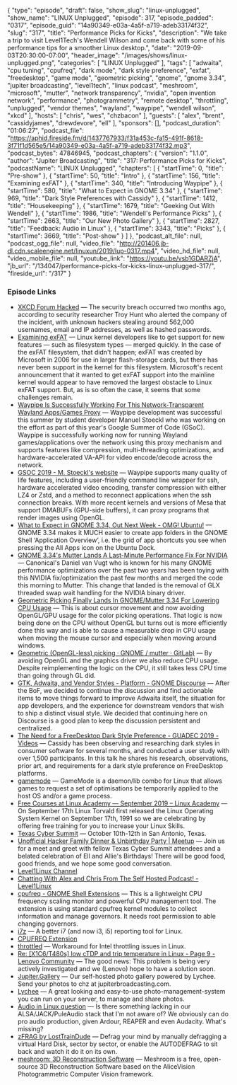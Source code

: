 {
  "type": "episode",
  "draft": false,
  "show_slug": "linux-unplugged",
  "show_name": "LINUX Unplugged",
  "episode": 317,
  "episode_padded": "0317",
  "episode_guid": "14a90349-e03a-4a5f-a719-adeb33174f32",
  "slug": "317",
  "title": "Performance Picks for Kicks",
  "description": "We take a trip to visit Level1Tech's Wendell Wilson and come back with some of his performance tips for a smoother Linux desktop.",
  "date": "2019-09-03T20:30:00-07:00",
  "header_image": "/images/shows/linux-unplugged.png",
  "categories": [
    "LINUX Unplugged"
  ],
  "tags": [
    "adwaita",
    "cpu tuning",
    "cpufreq",
    "dark mode",
    "dark style preference",
    "exfat",
    "freedesktop",
    "game mode",
    "geometric picking",
    "gnome",
    "gnome 3.34",
    "jupiter broadcasting",
    "level1tech",
    "linux podcast",
    "meshroom",
    "microsoft",
    "mutter",
    "network transparency",
    "nvidia",
    "open invention network",
    "performance",
    "photogrammetry",
    "remote desktop",
    "throttling",
    "unplugged",
    "vendor themes",
    "wayland",
    "waypipe",
    "wendell wilson",
    "xkcd"
  ],
  "hosts": [
    "chris",
    "wes",
    "chzbacon"
  ],
  "guests": [
    "alex",
    "brent",
    "cassidyjames",
    "drewdevore",
    "ell"
  ],
  "sponsors": [],
  "podcast_duration": "01:06:27",
  "podcast_file": "https://aphid.fireside.fm/d/1437767933/f31a453c-fa15-491f-8618-3f71f1d565e5/14a90349-e03a-4a5f-a719-adeb33174f32.mp3",
  "podcast_bytes": 47846945,
  "podcast_chapters": {
    "version": "1.1.0",
    "author": "Jupiter Broadcasting",
    "title": "317: Performance Picks for Kicks",
    "podcastName": "LINUX Unplugged",
    "chapters": [
      {
        "startTime": 0,
        "title": "Pre-show"
      },
      {
        "startTime": 50,
        "title": "Intro"
      },
      {
        "startTime": 156,
        "title": "Examining exFAT"
      },
      {
        "startTime": 340,
        "title": "Introducing Waypipe"
      },
      {
        "startTime": 580,
        "title": "What to Expect in GNOME 3.34"
      },
      {
        "startTime": 969,
        "title": "Dark Style Preferences with Cassidy"
      },
      {
        "startTime": 1412,
        "title": "Housekeeping"
      },
      {
        "startTime": 1679,
        "title": "Geeking Out With Wendell"
      },
      {
        "startTime": 1986,
        "title": "Wendell's Performance Picks"
      },
      {
        "startTime": 2663,
        "title": "Our New Photo Gallery"
      },
      {
        "startTime": 2827,
        "title": "Feedback: Audio in Linux"
      },
      {
        "startTime": 3343,
        "title": "Picks"
      },
      {
        "startTime": 3669,
        "title": "Post-show"
      }
    ]
  },
  "podcast_alt_file": null,
  "podcast_ogg_file": null,
  "video_file": "http://201406.jb-dl.cdn.scaleengine.net/linuxun/2019/lup-0317.mp4",
  "video_hd_file": null,
  "video_mobile_file": null,
  "youtube_link": "https://youtu.be/vsb1GDARZjA",
  "jb_url": "/134047/performance-picks-for-kicks-linux-unplugged-317/",
  "fireside_url": "/317"
}


### Episode Links

  * [XKCD Forum Hacked](https://thehackernews.com/2019/09/xkcd-forum-hacked.html "XKCD Forum Hacked") — The security breach occurred two months ago, according to security researcher Troy Hunt who alerted the company of the incident, with unknown hackers stealing around 562,000 usernames, email and IP addresses, as well as hashed passwords.
  * [Examining exFAT](https://lwn.net/Articles/797963/ "Examining exFAT") — Linux kernel developers like to get support for new features — such as filesystem types — merged quickly. In the case of the exFAT filesystem, that didn't happen; exFAT was created by Microsoft in 2006 for use in larger flash-storage cards, but there has never been support in the kernel for this filesystem. Microsoft's recent announcement that it wanted to get exFAT support into the mainline kernel would appear to have removed the largest obstacle to Linux exFAT support. But, as is so often the case, it seems that some challenges remain.
  * [Waypipe Is Successfully Working For This Network-Transparent Wayland Apps/Games Proxy](https://www.phoronix.com/scan.php?page=news_item&px=Waypipe-Successful-GSoC-2019 "Waypipe Is Successfully Working For This Network-Transparent Wayland Apps/Games Proxy") — Waypipe development was successful this summer by student developer Manuel Stoeckl who was working on the effort as part of this year's Google Summer of Code (GSoC). Waypipe is successfully working now for running Wayland games/applications over the network using this proxy mechanism and supports features like compression, multi-threading optimizations, and hardware-accelerated VA-API for video encode/decode across the network. 
  * [GSOC 2019 - M. Stoeckl's website](https://mstoeckl.com/notes/gsoc/blog.html "GSOC 2019 - M. Stoeckl's website") — Waypipe supports many quality of life features, including a user-friendly command line wrapper for ssh, hardware accelerated video encoding, transfer compression with either LZ4 or Zstd, and a method to reconnect applications when the ssh connection breaks. With more recent kernels and versions of Mesa that support DMABUFs (GPU-side buffers), it can proxy programs that render images using OpenGL. 
  * [What to Expect in GNOME 3.34, Out Next Week - OMG! Ubuntu!](https://www.omgubuntu.co.uk/2019/09/best-gnome-3-34-features/amp "What to Expect in GNOME 3.34, Out Next Week - OMG! Ubuntu!") — GNOME 3.34 makes it MUCH easier to create app folders in the GNOME Shell ‘Application Overview’, i.e. the grid of app shortcuts you see when pressing the All Apps icon on the Ubuntu Dock. 
  * [GNOME 3.34's Mutter Lands A Last-Minute Performance Fix For NVIDIA](https://www.phoronix.com/scan.php?page=news_item&px=GNOME-3.34-Last-Minute-NVIDIA "GNOME 3.34's Mutter Lands A Last-Minute Performance Fix For NVIDIA") — Canonical's Daniel van Vugt who is known for his many GNOME performance optimizations over the past two years has been toying with this NVIDIA fix/optimization the past few months and merged the code this morning to Mutter. This change that landed is the removal of GLX threaded swap wait handling for the NVIDIA binary driver. 
  * [Geometric Picking Finally Lands In GNOME/Mutter 3.34 For Lowering CPU Usage](https://www.phoronix.com/scan.php?page=news_item&px=GNOME-3.34-Geometric-Picking "Geometric Picking Finally Lands In GNOME/Mutter 3.34 For Lowering CPU Usage") — This is about cursor movement and now avoiding OpenGL/GPU usage for the color picking operations. That logic is now being done on the CPU without OpenGL but turns out is more efficiently done this way and is able to cause a measurable drop in CPU usage when moving the mouse cursor and especially when moving around windows.
  * [Geometric (OpenGL-less) picking · GNOME / mutter · GitLab)](https://gitlab.gnome.org/GNOME/mutter/merge_requests/189 "Geometric \(OpenGL-less\) picking  · GNOME / mutter · GitLab\)") — By avoiding OpenGL and the graphics driver we also reduce CPU usage. Despite reimplementing the logic on the CPU, it still takes less CPU time than going through GL did. 
  * [GTK, Adwaita, and Vendor Styles - Platform - GNOME Discourse](https://discourse.gnome.org/t/gtk-adwaita-and-vendor-styles/1641 "GTK, Adwaita, and Vendor Styles - Platform - GNOME Discourse") — After the BoF, we decided to continue the discussion and find actionable items to move things forward to improve Adwaita itself, the situation for app developers, and the experience for downstream vendors that wish to ship a distinct visual style. We decided that continuing here on Discourse is a good plan to keep the discussion persistent and centralized. 
  * [The Need for a FreeDesktop Dark Style Preference - GUADEC 2019 - Videos](https://guadec.ubicast.tv/videos/the-need-for-a-freedesktop-dark-style-preference/ "The Need for a FreeDesktop Dark Style Preference - GUADEC 2019 - Videos") — Cassidy has been observing and researching dark styles in consumer software for several months, and conducted a user study with over 1,500 participants. In this talk he shares his research, observations, prior art, and requirements for a dark style preference on FreeDesktop platforms. 
  * [gamemode](https://github.com/FeralInteractive/gamemode "gamemode") — GameMode is a daemon/lib combo for Linux that allows games to request a set of optimisations be temporarily applied to the host OS and/or a game process. 
  * [Free Courses at Linux Academy — September 2019 – Linux Academy](https://linuxacademy.com/blog/uncategorized/free-courses-at-linux-academy-september-2019/ "Free Courses at Linux Academy — September 2019 – Linux Academy") — On September 17th Linux Torvald first released the Linux Operating System Kernel on September 17th, 1991 so we are celebrating by offering free training for you to increase your Linux Skills. 
  * [Texas Cyber Summit](https://www.texascybersummit.org/ "Texas Cyber Summit") — October 10th-12th in San Antonio, Texas.
  * [Unofficial Hacker Family Dinner & Unbirthday Party | Meetup](https://www.meetup.com/jupiterbroadcasting/events/262984590/ "Unofficial Hacker Family Dinner & Unbirthday Party | Meetup") — Join us for a meet and greet with fellow Texas Cyber Summit attendees and a belated celebration of Ell and Allie's Birthdays! There will be good food, good friends, and we hope some good conversation. 
  * [Level1Linux Channel](https://www.youtube.com/channel/UCOWcZ6Wicl-1N34H0zZe38w "Level1Linux Channel")
  * [Chatting With Alex and Chris From The Self Hosted Podcast! - Level1Linux](https://www.youtube.com/watch?v=8ZZJu0uty9E "Chatting With Alex and Chris From The Self Hosted Podcast! - Level1Linux")
  * [cpufreq - GNOME Shell Extensions](https://extensions.gnome.org/extension/1082/cpufreq/ "cpufreq - GNOME Shell Extensions") — This is a lightweight CPU frequency scaling monitor and powerful CPU management tool. The extension is using standard cpufreq kernel modules to collect information and manage governors. It needs root permission to able changing governors. 
  * [i7z](https://code.google.com/archive/p/i7z/ "i7z") — A better i7 (and now i3, i5) reporting tool for Linux.
  * [CPUFREQ Extension](http://konkor.github.io/cpufreq/ "CPUFREQ Extension")
  * [throttled](https://github.com/erpalma/throttled "throttled") — Workaround for Intel throttling issues in Linux. 
  * [Re: [X1C6/T480s] low cTDP and trip temperature in Linux - Page 9 - Lenovo Community](https://forums.lenovo.com/t5/Other-Linux-Discussions/X1C6-T480s-low-cTDP-and-trip-temperature-in-Linux/m-p/4513821#M13563 "Re: \[X1C6/T480s\] low cTDP and trip temperature in Linux - Page 9 - Lenovo Community") — The good news: This problem is being very actively investigated and we (Lenovo) hope to have a solution soon. 
  * [Jupiter.Gallery](https://jupiter.gallery/# "Jupiter.Gallery") — Our self-hosted photo gallery powered by Lychee. Send your photos to chz at jupiterbroadcasting.com.
  * [Lychee](https://github.com/LycheeOrg/Lychee/ "Lychee") — A great looking and easy-to-use photo-management-system you can run on your server, to manage and share photos.
  * [Audio in Linux question](https://slexy.org/view/s2Q91OadFn "Audio in Linux question") — Is there something lacking in our ALSA/JACK/PuleAudio stack that I'm not aware of? We obviously can do pro audio production, given Ardour, REAPER and even Audacity. What's missing?
  * [zFRAG by LostTrainDude](https://losttraindude.itch.io/zfrag "zFRAG by LostTrainDude") — Defrag your mind by manually defragging a virtual Hard Disk, sector by sector, or enable the AUTODEFRAG to sit back and watch it do it on its own. 
  * [meshroom: 3D Reconstruction Software](https://github.com/alicevision/meshroom "meshroom: 3D Reconstruction Software") — Meshroom is a free, open-source 3D Reconstruction Software based on the AliceVision Photogrammetric Computer Vision framework.


